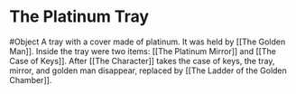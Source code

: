 # The Platinum Tray
#Object 
A tray with a cover made of platinum. It was held by [[The Golden Man]]. Inside the tray were two items: [[The Platinum Mirror]] and [[The Case of Keys]]. After [[The Character]] takes the case of keys, the tray, mirror, and golden man disappear, replaced by [[The Ladder of the Golden Chamber]].